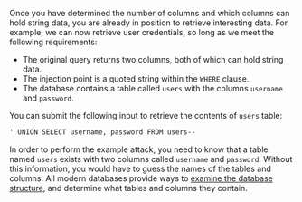 Once you have determined the number of columns and which columns can hold string data, you are already in position to retrieve interesting data. For example, we can now retrieve user credentials, so long as we meet the following requirements:
- The original query returns two columns, both of which can hold string data.
- The injection point is a quoted string within the `WHERE` clause.
- The database contains a table called `users` with the columns `username` and `password`.

You can submit the following input to retrieve the contents of `users` table:
```txt
' UNION SELECT username, password FROM users--
```

In order to perform the example attack, you need to know that a table named `users` exists with two columns called `username` and `password`. Without this information, you would have to guess the names of the tables and columns. All modern databases provide ways to [examine the database structure](obsidian://open?vault=security-notes&file=Offensive%20Security%2FWeb%20Application%20Security%2FServer-side%20Vulnerabilities%2FSQL%20Injection%2FCommon%20SQL%20Injection%20Attacks%2FExamining%20the%20Database%2FQuerying%20the%20Database%20Type%20and%20Version), and determine what tables and columns they contain.